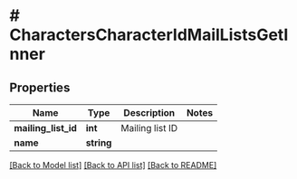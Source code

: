 # # CharactersCharacterIdMailListsGetInner

## Properties

Name | Type | Description | Notes
------------ | ------------- | ------------- | -------------
**mailing_list_id** | **int** | Mailing list ID |
**name** | **string** |  |

[[Back to Model list]](../../README.md#models) [[Back to API list]](../../README.md#endpoints) [[Back to README]](../../README.md)
